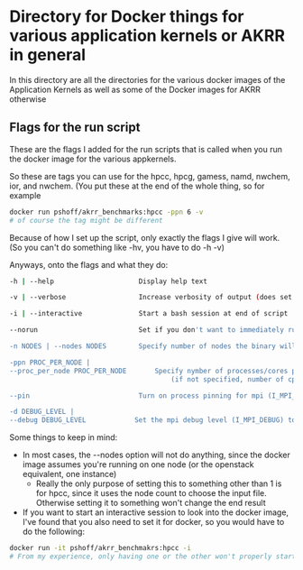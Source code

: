 # Directory for Docker things for various application kernels or AKRR in general

In this directory are all the directories for the various docker images of the Application Kernels as well as some of the Docker images for AKRR otherwise

## Flags for the run script
These are the flags I added for the run scripts that is called when you run the docker image for the various appkernels.

So these are tags you can use for the hpcc, hpcg, gamess, namd, nwchem, ior, and nwchem.
(You put these at the end of the whole thing, so for example
```bash
docker run pshoff/akrr_benchmarks:hpcc -ppn 6 -v
# of course the tag might be different
```
Because of how I set up the script, only exactly the flags I give will work. (So you can't do something like -hv, you have to do -h -v)

Anyways, onto the flags and what they do:
```bash
-h | --help                     Display help text

-v | --verbose                  Increase verbosity of output (does set -x)

-i | --interactive              Start a bash session at end of script

--norun                         Set if you don't want to immediately run the binary

-n NODES | --nodes NODES        Specify number of nodes the binary will be running on (default 1)

-ppn PROC_PER_NODE |
--proc_per_node PROC_PER_NODE       Specify nymber of processes/cores per node
                                        (if not specified, number of cpu cores is used as found in /proc/cpuinfo)

--pin                           Turn on process pinning for mpi (I_MPI_PIN)

-d DEBUG_LEVEL |
--debug DEBUG_LEVEL            Set the mpi debug level (I_MPI_DEBUG) to the given value (0-5+, default 0)
```
Some things to keep in mind:

- In most cases, the --nodes option will not do anything, since the docker image assumes you're running on one node (or the openstack equivalent, one instance)
	- Really the only purpose of setting this to something other than 1 is for hpcc, since it uses the node count to choose the input file. Otherwise setting it to something won't change the end result
- If you want to start an interactive session to look into the docker image, I've found that you also need to set it for docker, so you would have to do the following:
```bash
docker run -it pshoff/akrr_benchmakrs:hpcc -i
# From my experience, only having one or the other won't properly start the interactive session
```


